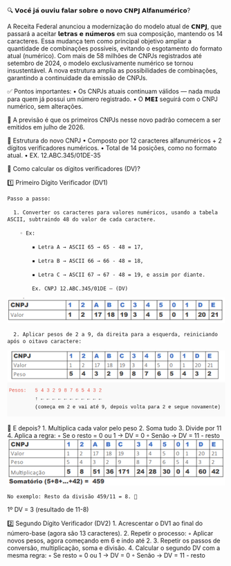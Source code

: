 🔍 𝗩𝗼𝗰𝗲̂ 𝗷𝗮́ 𝗼𝘂𝘃𝗶𝘂 𝗳𝗮𝗹𝗮𝗿 𝘀𝗼𝗯𝗿𝗲 𝗼 𝗻𝗼𝘃𝗼 𝗖𝗡𝗣𝗝 𝗔𝗹𝗳𝗮𝗻𝘂𝗺𝗲́𝗿𝗶𝗰𝗼?

A Receita Federal anunciou a modernização do modelo atual de 𝗖𝗡𝗣𝗝, que passará a aceitar 𝗹𝗲𝘁𝗿𝗮𝘀 𝗲 𝗻𝘂́𝗺𝗲𝗿𝗼𝘀 em sua composição, mantendo os 14 caracteres. Essa mudança tem como principal objetivo ampliar a quantidade de combinações possíveis, evitando o esgotamento do formato atual (numérico).
Com mais de 58 milhões de CNPJs registrados até setembro de 2024, o modelo exclusivamente numérico se tornou insustentável. A nova estrutura amplia  as possibilidades de combinações, garantindo a continuidade da emissão de CNPJs.

✅ Pontos importantes:
• Os CNPJs atuais continuam válidos — nada muda para quem já possui um número registrado.
• O 𝗠𝗘𝗜 seguirá com o CNPJ numérico, sem alterações.

📅 A previsão é que os primeiros CNPJs nesse novo padrão comecem a ser emitidos em julho de 2026.

📌 Estrutura do novo CNPJ
•  Composto por 12 caracteres alfanuméricos + 2 dígitos verificadores numéricos.
• Total de 14 posições, como no formato atual.
• EX. 12.ABC.345/01DE-35

🔢 Como calcular os dígitos verificadores (DV)?

  1️⃣ Primeiro Dígito Verificador (DV1)

    Passo a passo:

      1. Converter os caracteres para valores numéricos, usando a tabela ASCII, subtraindo 48 do valor de cada caractere.

        ◦ Ex:

            ▪ Letra A → ASCII 65 → 65 - 48 = 17,

            ▪ Letra B → ASCII 66 → 66 - 48 = 18, 

            ▪ Letra C → ASCII 67 → 67 - 48 = 19, e assim por diante.
            
	        Ex. CNPJ 12.ABC.345/01DE – (DV)

![novocnpj](https://github.com/Fernando8312/novocnpj/blob/main/Telas/01.png)

      2. Aplicar pesos de 2 a 9, da direita para a esquerda, reiniciando após o oitavo caractere:
![novocnpj](https://github.com/Fernando8312/novocnpj/blob/main/Telas/02.png)
![novocnpj](https://github.com/Fernando8312/novocnpj/blob/main/Telas/03.png)

  🧮 E depois?
    1. Multiplica cada valor pelo peso
    2. Soma tudo
    3. Divide por 11
    4. Aplica a regra:
      ◦ Se o resto = 0 ou 1 → DV = 0
      ◦ Senão → DV = 11 - resto
![novocnpj](https://github.com/Fernando8312/novocnpj/blob/main/Telas/04.png)

    No exemplo: Resto da divisão 459/11 = 8. 
1º DV = 3 (resultado de 11-8)

2️⃣ Segundo Dígito Verificador (DV2)
    1. Acrescentar o DV1 ao final do número-base (agora são 13 caracteres).
    2. Repetir o processo:
        ◦ Aplicar novos pesos, agora começando em 6 e indo até 2.
    3. Repetir os passos de conversão, multiplicação, soma e divisão.
    4. Calcular o segundo DV com a mesma regra:
        ◦ Se resto = 0 ou 1 → DV = 0
        ◦ Senão → DV = 11 - resto